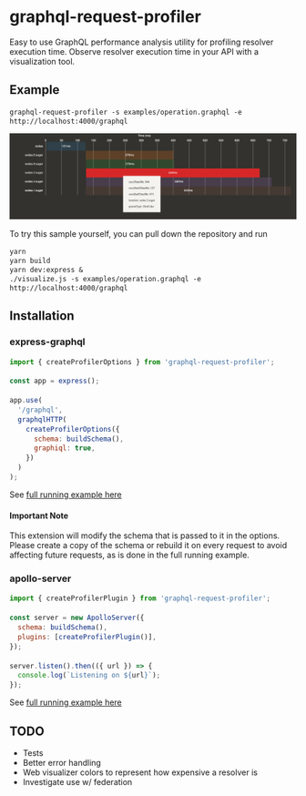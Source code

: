 # graphql-request-profiler

Easy to use GraphQL performance analysis utility for profiling resolver execution time. Observe resolver execution time in your API with a visualization tool.

## Example

```
graphql-request-profiler -s examples/operation.graphql -e http://localhost:4000/graphql
```

![Sample Visualizer](/sample.png)

To try this sample yourself, you can pull down the repository and run

```
yarn
yarn build
yarn dev:express &
./visualize.js -s examples/operation.graphql -e http://localhost:4000/graphql
```

## Installation

### express-graphql

```js
import { createProfilerOptions } from 'graphql-request-profiler';

const app = express();

app.use(
  '/graphql',
  graphqlHTTP(
    createProfilerOptions({
      schema: buildSchema(),
      graphiql: true,
    })
  )
);
```

See [full running example here](./examples/express-graphql/index.js)

#### Important Note

This extension will modify the schema that is passed to it in the options. Please create a copy of the schema or rebuild it on every request to avoid affecting future requests, as is done in the full running example.

### apollo-server

```js
import { createProfilerPlugin } from 'graphql-request-profiler';

const server = new ApolloServer({
  schema: buildSchema(),
  plugins: [createProfilerPlugin()],
});

server.listen().then(({ url }) => {
  console.log(`Listening on ${url}`);
});
```

See [full running example here](./examples/apollo/index.js)

## TODO

- Tests
- Better error handling
- Web visualizer colors to represent how expensive a resolver is
- Investigate use w/ federation
